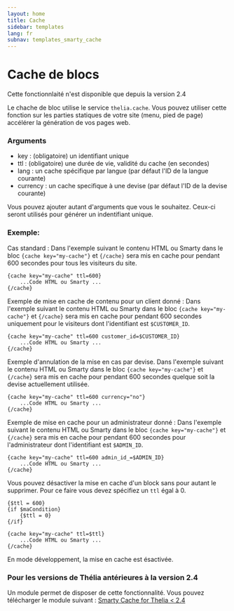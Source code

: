 ```yaml
---
layout: home
title: Cache
sidebar: templates
lang: fr
subnav: templates_smarty_cache
---
```


# Cache de blocs

<div class="alert alert-warning">
<p>Cette fonctionnlaité n'est disponible que depuis la version 2.4</p>
</div>

Le chache de bloc utilise le service `thelia.cache`.
Vous pouvez utiliser cette fonction sur les parties statiques de votre site (menu, pied de page) accélérer la génération de vos pages web.

### Arguments

- key : (obligatoire) un identifiant unique
- ttl : (obligatoire) une durée de vie, validité du cache (en secondes)
- lang : un cache spécifique par langue (par défaut l'ID de la langue courante)
- currency : un cache specifique à une devise (par défaut l'ID de la devise courante)

Vous pouvez ajouter autant d'arguments que vous le souhaitez. Ceux-ci seront utilisés pour générer un indentifiant unique.

### Exemple:

Cas standard :
Dans l'exemple suivant le contenu HTML ou Smarty dans le bloc `{cache key="my-cache"}` et `{/cache}` sera mis en cache pour pendant 600 secondes pour tous les visiteurs du site.

```smarty
{cache key="my-cache" ttl=600}
    ...Code HTML ou Smarty ...
{/cache}
```

Exemple de mise en cache de contenu pour un client donné :
Dans l'exemple suivant le contenu HTML ou Smarty dans le bloc `{cache key="my-cache"}` et `{/cache}` sera mis en cache pour pendant 600 secondes uniquement pour le visiteurs dont l'identifiant est `$CUSTOMER_ID`.

```smarty
{cache key="my-cache" ttl=600 customer_id=$CUSTOMER_ID}
    ...Code HTML ou Smarty ...
{/cache}
```

Exemple d'annulation de la mise en cas par devise.
Dans l'exemple suivant le contenu HTML ou Smarty dans le bloc `{cache key="my-cache"}` et `{/cache}` sera mis en cache pour pendant 600 secondes quelque soit la devise actuellement utilisée.

```smarty
{cache key="my-cache" ttl=600 currency="no"}
    ...Code HTML ou Smarty ...
{/cache}
```

Exemple de mise en cache pour un administrateur donné :
Dans l'exemple suivant le contenu HTML ou Smarty dans le bloc `{cache key="my-cache"}` et `{/cache}` sera mis en cache pour pendant 600 secondes pour l'administrateur dont l'identifiant est `$ADMIN_ID`.

```smarty
{cache key="my-cache" ttl=600 admin_id_=$ADMIN_ID}
    ...Code HTML ou Smarty ...
{/cache}
```

Vous pouvez désactiver la mise en cache d'un block sans pour autant le supprimer. Pour ce faire vous devez spécifiez un `ttl` égal à 0.

```smarty
{$ttl = 600}
{if $maCondition}
    {$ttl = 0}
{/if}

{cache key="my-cache" ttl=$ttl}
    ...Code HTML ou Smarty ...
{/cache}
```

<div class="alert alert-info">
<p>En mode développement, la mise en cache est ésactivée.</p>
</div>

### Pour les versions de Thélia antérieures à la version 2.4

Un module permet de disposer de cette fonctionnalité.
Vous pouvez télécharger le module suivant : [Smarty Cache for Thelia < 2.4](https://github.com/thelia-modules/SmartyCache)